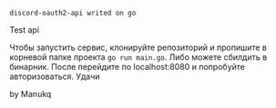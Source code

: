 <code>discord-oauth2-api writed on go</code>

Test api

Чтобы запустить сервис, клонируйте репозиторий и пропишите в корневой папке проекта <code>go run main.go</code>. Либо можете сбилдить в бинарник. После перейдите по localhost:8080 и попробуйте авторизоваться. Удачи

by Manukq
